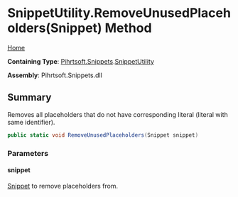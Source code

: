 # SnippetUtility\.RemoveUnusedPlaceholders\(Snippet\) Method

[Home](../../../../README.md)

**Containing Type**: [Pihrtsoft.Snippets](../../README.md)\.[SnippetUtility](../README.md)

**Assembly**: Pihrtsoft\.Snippets\.dll

## Summary

Removes all placeholders that do not have corresponding literal \(literal with same identifier\)\.

```csharp
public static void RemoveUnusedPlaceholders(Snippet snippet)
```

### Parameters

#### snippet

[Snippet](../../Snippet/README.md) to remove placeholders from\.